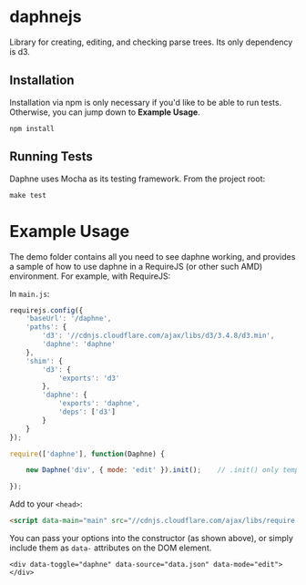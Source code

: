 daphnejs
======

Library for creating, editing, and checking parse trees. Its only dependency is d3.

## Installation
Installation via npm is only necessary if you'd like to be able to run tests. Otherwise, you can jump down to **Example Usage**. 

```
npm install
```

## Running Tests
Daphne uses Mocha as its testing framework. From the project root:
```
make test
```

# Example Usage

The demo folder contains all you need to see daphne working, and provides a sample of how to use daphne in a RequireJS (or other such AMD) environment. For example, with RequireJS:

In `main.js`:
```javascript
requirejs.config({
    'baseUrl': '/daphne',
    'paths': {
        'd3': '//cdnjs.cloudflare.com/ajax/libs/d3/3.4.8/d3.min',
        'daphne': 'daphne'
    },  
    'shim': {
        'd3': {
            'exports': 'd3'
        },  
        'daphne': {
            'exports': 'daphne',
            'deps': ['d3']
        }   
    }   
});

require(['daphne'], function(Daphne) {

    new Daphne('div', { mode: 'edit' }).init();    // .init() only temporarily required

});
```

Add to your `<head>`:
```html
<script data-main="main" src="//cdnjs.cloudflare.com/ajax/libs/require.js/2.1.11/require.min.js"></script>
```

You can pass your options into the constructor (as shown above), or simply include them as `data-` attributes on the DOM element.

```
<div data-toggle="daphne" data-source="data.json" data-mode="edit"></div>
```

